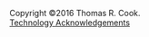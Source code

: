 
Copyright &copy;2016 Thomas R. Cook.<br>
[Technology Acknowledgements](technology.html)

<!--
Design by Tim O'Brien [t413.com](http://t413.com/)
&mdash;
[SinglePaged theme](https://github.com/t413/SinglePaged)
&mdash;
this site is [open source]({{ site.source_link }})

<p> Copyright &copy;2014 Thomas R. Cook.
<p>    All rights reserved.



<footer>
	<div class="container-fluid">
		<div class="row">
			<div class="col-md-12 box-offset">
				<p >Copyright &copy;2014 Thomas R. Cook.<p>    All rights reserved.</p>
			</div>
		</div>    
	</div>  
</footer>

 -->          

